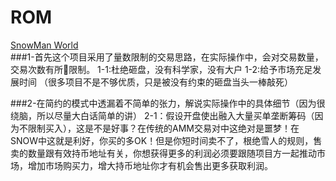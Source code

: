 # ROM
[SnowMan World](https://snowman.live/)</br>
###1-首先这个项目采用了量数限制的交易思路，在实际操作中，会对交易数量，交易次数有所🚫限制。
1-1:杜绝砸盘，没有科学家，没有大户
1-2:给予市场充足发展时间
（很多项目不是不够优质，只是被没有约束的砸盘当头一棒敲死）

###2-在简约的模式中透漏着不简单的张力，解说实际操作中的具体细节（因为很绕脑，所以尽量大白话简单的讲）
2-1：假设开盘使出融入大量买单垄断筹码（因为不限制买入），这是不是好事？在传统的AMM交易对中这绝对是噩梦！在SNOW中这就是利好，你买的多OK！但是你短时间卖不了，根绝雪人的规则，售卖的数量跟有效持币地址有关，你想获得更多的利润必须要跟随项目方一起推动市场，增加市场购买力，增大持币地址你才有机会售出更多获取利润。
